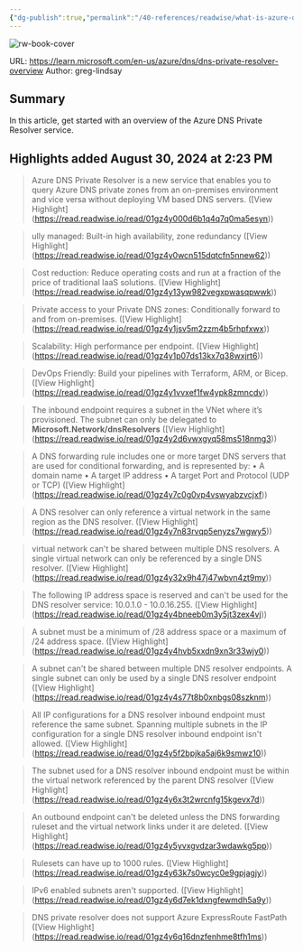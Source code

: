 ```yaml
---
{"dg-publish":true,"permalink":"/40-references/readwise/what-is-azure-dns-private-resolver/","tags":["rw/articles"]}
---
```


![rw-book-cover](https://learn.microsoft.com/en-us/media/logos/logo-ms-social.png)
  
URL: https://learn.microsoft.com/en-us/azure/dns/dns-private-resolver-overview
Author: greg-lindsay

## Summary

In this article, get started with an overview of the Azure DNS Private Resolver service.

## Highlights added August 30, 2024 at 2:23 PM
>Azure DNS Private Resolver is a new service that enables you to query Azure DNS private zones from an on-premises environment and vice versa without deploying VM based DNS servers. ([View Highlight] (https://read.readwise.io/read/01gz4y000d6b1q4q7q0ma5esyn))


>ully managed: Built-in high availability, zone redundancy ([View Highlight] (https://read.readwise.io/read/01gz4y0wcn515dqtcfn5nnew62))


>Cost reduction: Reduce operating costs and run at a fraction of the price of traditional IaaS solutions. ([View Highlight] (https://read.readwise.io/read/01gz4y13yw982vegxpwasqpwwk))


>Private access to your Private DNS zones: Conditionally forward to and from on-premises. ([View Highlight] (https://read.readwise.io/read/01gz4y1jsv5m2zzm4b5rhpfxwx))


>Scalability: High performance per endpoint. ([View Highlight] (https://read.readwise.io/read/01gz4y1p07ds13kx7q38wxjrt6))


>DevOps Friendly: Build your pipelines with Terraform, ARM, or Bicep. ([View Highlight] (https://read.readwise.io/read/01gz4y1vvxef1fw4ypk8zmncdv))


>The inbound endpoint requires a subnet in the VNet where it’s provisioned. The subnet can only be delegated to **Microsoft.Network/dnsResolvers** ([View Highlight] (https://read.readwise.io/read/01gz4y2d6vwxgyq58ms518nmg3))


>A DNS forwarding rule includes one or more target DNS servers that are used for conditional forwarding, and is represented by:
>• A domain name
>• A target IP address
>• A target Port and Protocol (UDP or TCP) ([View Highlight] (https://read.readwise.io/read/01gz4y7c0g0vp4vswyabzvcjxf))


>A DNS resolver can only reference a virtual network in the same region as the DNS resolver. ([View Highlight] (https://read.readwise.io/read/01gz4y7n83rvqp5enyzs7wgwy5))


>virtual network can't be shared between multiple DNS resolvers. A single virtual network can only be referenced by a single DNS resolver. ([View Highlight] (https://read.readwise.io/read/01gz4y32x9h47j47wbvn4zt9my))


>The following IP address space is reserved and can't be used for the DNS resolver service: 10.0.1.0 - 10.0.16.255. ([View Highlight] (https://read.readwise.io/read/01gz4y4bneeb0m3y5jt3zex4vj))


>A subnet must be a minimum of /28 address space or a maximum of /24 address space. ([View Highlight] (https://read.readwise.io/read/01gz4y4hvb5xxdn9xn3r33wjy0))


>A subnet can't be shared between multiple DNS resolver endpoints. A single subnet can only be used by a single DNS resolver endpoint ([View Highlight] (https://read.readwise.io/read/01gz4y4s77t8b0xnbgs08szknm))


>All IP configurations for a DNS resolver inbound endpoint must reference the same subnet. Spanning multiple subnets in the IP configuration for a single DNS resolver inbound endpoint isn't allowed. ([View Highlight] (https://read.readwise.io/read/01gz4y5f2bpjka5aj6k9smwz10))


>The subnet used for a DNS resolver inbound endpoint must be within the virtual network referenced by the parent DNS resolver ([View Highlight] (https://read.readwise.io/read/01gz4y6x3t2wrcnfg15kgevx7d))


>An outbound endpoint can't be deleted unless the DNS forwarding ruleset and the virtual network links under it are deleted. ([View Highlight] (https://read.readwise.io/read/01gz4y5yvxgvdzar3wdawkg5pp))


>Rulesets can have up to 1000 rules. ([View Highlight] (https://read.readwise.io/read/01gz4y63k7s0wcyc0e9gpjagjy))


>IPv6 enabled subnets aren't supported. ([View Highlight] (https://read.readwise.io/read/01gz4y6d7ek1dxngfewmdh5a9y))


>DNS private resolver does not support Azure ExpressRoute FastPath ([View Highlight] (https://read.readwise.io/read/01gz4y6q16dnzfenhme8tfh1ms))


